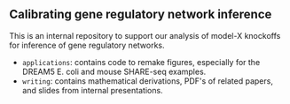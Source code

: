 ## Calibrating gene regulatory network inference

This is an internal repository to support our analysis of model-X knockoffs for inference of gene regulatory networks. 

- `applications`: contains code to remake figures, especially for the DREAM5 E. coli and mouse SHARE-seq examples. 
- `writing`: contains mathematical derivations, PDF's of related papers, and slides from internal presentations. 

